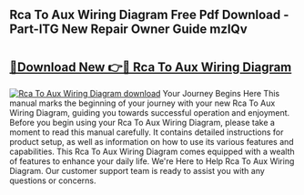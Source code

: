## Rca To Aux Wiring Diagram Free Pdf Download - Part-lTG New Repair Owner Guide mzIQv

# <h2><a href="http://dfoky4.blite.top/?on=Rca+To+Aux+Wiring+Diagram">🔗Download New 👉🔴 Rca To Aux Wiring Diagram</a></h2>

[![Rca To Aux Wiring Diagram download](https://i.imgur.com/lujVjoI.png)](http://dfoky4.blite.top/?on=Rca+To+Aux+Wiring+Diagram)
Your Journey Begins Here This manual marks the beginning of your journey with your new Rca To Aux Wiring Diagram, guiding you towards successful operation and enjoyment. Before you begin using your Rca To Aux Wiring Diagram, please take a moment to read this manual carefully. It contains detailed instructions for product setup, as well as information on how to use its various features and capabilities. This Rca To Aux Wiring Diagram comes equipped with a wealth of features to enhance your daily life. We're Here to Help Rca To Aux Wiring Diagram. Our customer support team is ready to assist you with any questions or concerns.
